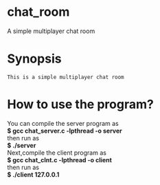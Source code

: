 # chat_room
A simple multiplayer chat room
# Synopsis
    This is a simple multiplayer chat room
# How to use the program?
You can compile the server program as      
**$ gcc chat_server.c -lpthread -o server**  
then run as     
**$ ./server <port>**  
Next,compile the client program as      
**$ gcc chat_clnt.c -lpthread -o client**   
then run as  
**$ ./client 127.0.0.1 <IP> <Port> <YourName>**
